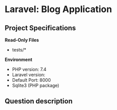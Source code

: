 # Laravel: Blog Application

## Project Specifications

**Read-Only Files**
- tests/*

**Environment**
- PHP version: 7.4
- Laravel version:
- Default Port: 8000
- Sqlite3 (PHP package)

## Question description

